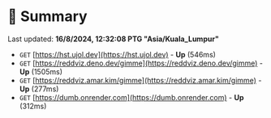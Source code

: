 # 📖 Summary
Last updated: **16/8/2024, 12:32:08 PTG "Asia/Kuala_Lumpur"**

- `GET` [https://hst.ujol.dev](https://hst.ujol.dev) - **Up** (546ms)
- `GET` [https://reddviz.deno.dev/gimme](https://reddviz.deno.dev/gimme) - **Up** (1505ms)
- `GET` [https://reddviz.amar.kim/gimme](https://reddviz.amar.kim/gimme) - **Up** (277ms)
- `GET` [https://dumb.onrender.com](https://dumb.onrender.com) - **Up** (312ms)
